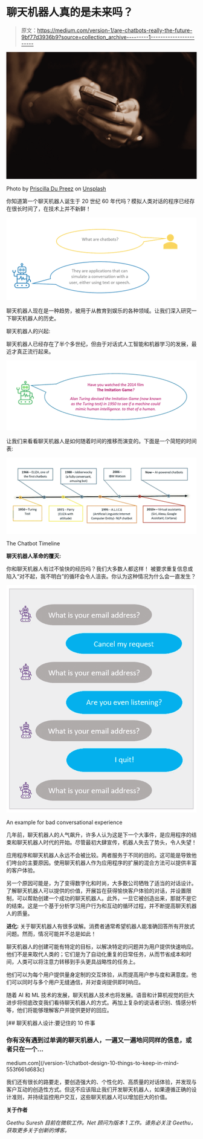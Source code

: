 # 聊天机器人真的是未来吗？

> 原文：<https://medium.com/version-1/are-chatbots-really-the-future-9bf77d3936b9?source=collection_archive---------1----------------------->

![](img/a7213bd4e224274dea8b8c4628098d3e.png)

Photo by [Priscilla Du Preez](https://unsplash.com/@priscilladupreez?utm_source=medium&utm_medium=referral) on [Unsplash](https://unsplash.com?utm_source=medium&utm_medium=referral)

你知道第一个聊天机器人诞生于 20 世纪 60 年代吗？模拟人类对话的程序已经存在很长时间了，在技术上并不新鲜！

![](img/1755c0ddae325ace21e71406b52df005.png)

聊天机器人现在是一种趋势，被用于从教育到娱乐的各种领域。让我们深入研究一下聊天机器人的历史。

聊天机器人的兴起:

聊天机器人已经存在了半个多世纪，但由于对话式人工智能和机器学习的发展，最近才真正流行起来。

![](img/5829d0b6ba1fff21a6f8c3e403807798.png)

让我们来看看聊天机器人是如何随着时间的推移而演变的。下面是一个简短的时间表:

![](img/da4a1db2d7c0884f3645f254b63dbc09.png)

The Chatbot Timeline

**聊天机器人革命的覆灭:**

你和聊天机器人有过不愉快的经历吗？我们大多数人都这样！
被要求重复信息或陷入“对不起，我不明白”的循环会令人沮丧。你认为这种情况为什么会一直发生？

![](img/14aa1e43de69b0d2fbae1118b6d7c69d.png)

An example for bad conversational experience

几年前，聊天机器人的人气飙升，许多人认为这是下一个大事件，是应用程序的结束和聊天机器人时代的开始。尽管最初大肆宣传，机器人失去了势头，令人失望！

应用程序和聊天机器人永远不会被比较。两者服务于不同的目的。这可能是导致他们垮台的主要原因。使用聊天机器人作为应用程序的扩展的混合方法可以提供丰富的客户体验。

另一个原因可能是，为了变得数字化和时尚，大多数公司牺牲了适当的对话设计。了解聊天机器人可以提供的价值，开展旨在获得愉快客户体验的对话，并设置限制，可以帮助创建一个成功的聊天机器人。此外，一旦它被创造出来，那就不是它的结束。这是一个基于分析学习用户行为和互动的循环过程，并不断提高聊天机器人的质量。

**进化:** 
关于聊天机器人有很多误解。消费者通常希望机器人能准确回答所有开放式问题。然而，情况可能并不总是如此！

聊天机器人的创建可能有特定的目标，以解决特定的问题并为用户提供快速响应。他们不是来取代人类的；它们是为了自动化重复的日常任务，从而节省成本和时间，人类可以将注意力转移到手头更具战略性的任务上。

他们可以为每个用户提供量身定制的交互体验，从而提高用户参与度和满意度。他们可以同时与多个用户无缝通信，并对查询提供即时响应。

随着 AI 和 ML 技术的发展，聊天机器人技术也将发展。语音和计算机视觉的巨大进步将彻底改变我们看待聊天机器人的方式。再加上复杂的说话者识别、情感分析等，他们将能够理解客户并提供更好的回应。

[](/version-1/chatbot-design-10-things-to-keep-in-mind-553f661d683c) [## 聊天机器人设计:要记住的 10 件事

### 你有没有遇到过单调的聊天机器人，一遍又一遍地问同样的信息，或者只在一个…

medium.com](/version-1/chatbot-design-10-things-to-keep-in-mind-553f661d683c) 

我们还有很长的路要走，要创造强大的、个性化的、高质量的对话体验，并发现与客户互动的创造性方式。但这不应该阻止我们开发聊天机器人，如果遵循正确的设计准则，并持续监控用户交互，这些聊天机器人可以增加巨大的价值。

**关于作者**

*Geethu Suresh 目前在微软工作。Net 顾问为版本 1 工作。请务必关注 Geethu，获取更多关于创新的博客。*